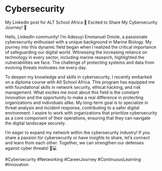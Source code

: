 # Cybersecurity
My Linkedln post for ALT School Africa
🌟 Excited to Share My Cybersecurity Journey! 🌟

Hello, LinkedIn community! I’m Adesuyi Emmanuel Omole, a passionate cybersecurity enthusiast with a unique background in Marine Biology. My journey into this dynamic field began when I realized the critical importance of safeguarding our digital world. Witnessing the increasing reliance on technology in every sector, including marine research, highlighted the vulnerabilities we face. The challenge of protecting systems and data from evolving threats motivates me every day.

To deepen my knowledge and skills in cybersecurity, I recently embarked on a diploma course with Alt School Africa. This program has equipped me with foundational skills in network security, ethical hacking, and risk management. What excites me most about this field is the constant innovation and the opportunity to make a real difference in protecting organizations and individuals alike.
My long-term goal is to specialize in threat analysis and incident response, contributing to a safer digital environment. I aspire to work with organizations that prioritize cybersecurity as a core component of their operations, ensuring that they can navigate the digital landscape securely.

I’m eager to expand my network within the cybersecurity industry! If you share a passion for cybersecurity or have insights to share, let’s connect and learn from each other. Together, we can strengthen our defenses against cyber threats! 🔐💻

#Cybersecurity #Networking #CareerJourney #ContinuousLearning #Innovation
